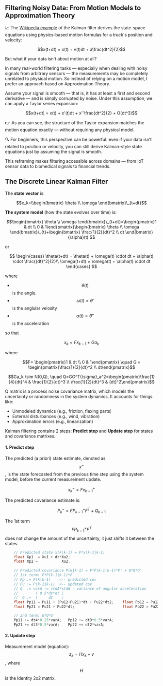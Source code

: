 ## Filtering Noisy Data: From Motion Models to Approximation Theory 
 📈 The [Wikipedia example](https://en.wikipedia.org/wiki/Kalman_filter#Example_application,_technical) of the Kalman filter derives the state-space equations using physics-based motion formulas for a truck's position and velocity:
 
 $$x(t+dt) = x(t) + v(t)dt + a\frac{dt^2}{2}$$
 
 But what if your data isn't about motion at all?
 
 In many real-world filtering tasks — especially when dealing with noisy signals from arbitrary sensors — the measurements may be completely unrelated to physical motion. So instead of relying on a motion model, I prefer an approach based on Approximation Theory.
 
 Assume your signal is smooth — that is, it has at least a first and second derivative — and is simply corrupted by noise. Under this assumption, we can apply a Taylor series expansion:
 
 $$x(t+dt) = x(t) + x'(t)dt + x''\frac{dt^2}{2} + O(dt^3)$$
 
 👉 As you can see, the structure of the Taylor expansion matches the motion equation exactly — without requiring any physical model.
 
 🔍 For beginners, this perspective can be powerful: even if your data isn’t related to position or velocity, you can still derive Kalman-style state equations just by assuming the signal is smooth.
 
 This reframing makes filtering accessible across domains — from IoT sensor data to biomedical signals to financial trends.

## The Discrete Linear Kalman Filter
 
 The **state vector** is:
 
 $$x_k=\\begin{bmatrix}
 \theta \\ 
 \omega
 \end{bmatrix}\_{t+dt}$$
 
 **The system model** (how the state evolves over time) is:
 
 $$\begin{bmatrix}
 \theta \\ 
 \omega
 \end{bmatrix}\_{t+dt}=\begin{pmatrix}1 & dt \\
 0 & 1\end{pmatrix}\begin{bmatrix}
 \theta \\ 
 \omega
 \end{bmatrix}\_{t}+\begin{bmatrix}
 \frac{1}{2}{dt}^2 \\ 
 dt
 \end{bmatrix}{\alpha}(t)
 $$
 
 or
 
 $$
 \begin{cases}
 \theta(t+dt) = \theta(t) + \omega(t) \cdot dt + \alpha(t) \cdot \frac{{dt}^2}{2}\\
 \omega(t+dt) = \omega(t) + \alpha(t) \cdot dt
 \end{cases}
 $$
 
 where
 
 - $$\theta(t)$$ is the angle.
 - $$\omega(t) = {\theta}'$$ is the anglular velosity
 - $$\alpha(t) = {\theta}''$$ is the acceleration
 
 so that 
 
 $$x_k=Fx_{k-1}+Ga_k$$

where

$$F=
\begin{pmatrix}1 & dt \\
 0 & 1\end{pmatrix}  \quad     G = \begin{pmatrix}\frac{1}{2}{dt}^2 \\
 dt\end{pmatrix}$$
 
 $$Ga_k \sim N(0,Q), \quad Q=GG^T{\sigma}_a^2=\begin{pmatrix}\frac{1}{4}{dt}^4 & \frac{1}{2}{dt}^3 \\
 \frac{1}{2}{dt}^3 & {dt}^2\end{pmatrix}$$

 Q matrix is a process noise covariance matrix, which models the uncertainty or randomness in the system dynamics. It accounts for things like:
- Unmodeled dynamics (e.g., friction, flexing parts)
- External disturbances (e.g., wind, vibration)
- Approximation errors (e.g., linearization)
 
Kalman filtering contains 2 steps: **Predict step** and **Update step** for states and covariance matrixes.
#### 1. Predict step
The predicted (a priori) state estimate, denoted as $$x^-$$, is the state forecasted from the previous time step using the system model, before the current measurement update.

$$x_k^-=Fx_{k-1}^+$$

The predicted covariance estimate is:

$$P_k^- = FP_{k-1}^+F^T + Q_{k-1}$$ 

The 1st term $$FP_{k-1}^+F^T$$ does not change the amount of the uncertainty, it just shifts it between the states.

```cpp
    // Predicted state x(k|k-1) = F*x(k-1|k-1)  
    float Xp1  = Xu1 + dt*Xu2;
    float Xp2 =           Xu2;
 
    // Predicted covariance P(k|k-1) = F*P(k-1|k-1)*F' + G*Q*G'
    // 1st term: F*P(k-1|k-1)*F
    // Pp := P(k|k-1)    <-- predicted cov
    // Pu := P(k-1|k-1)  <-- updated cov
    // Q  := varA := stdA*stdA - variance of angular acceleration
    //        ⌈ 0.5*dt*dt ⌉
    //  G :=  ⌊     dt    ⌋
    float Pp11 = Pu11 + (Pu12+Pu21)*dt + Pu22*dt2;    float Pp12 = Pu12 + Pu22*dt;
    float Pp21 = Pu21 + Pu22*dt;                      float Pp22 = Pu22;                       

    // 2nd term: G*Q*G'
    Pp11 += dt4*0.25*varA;   Pp12 += dt3*0.5*varA;
    Pp21 += dt3*0.5*varA;    Pp22 += dt2*varA;
```
#### 2. Update step

Measurement model (equation): $$z_k=Hx_k+v$$ , where $$H$$ is the Identity 2x2 matrix.
